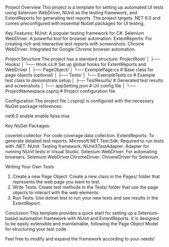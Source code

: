 Project Overview
This project is a template for setting up automated UI tests using Selenium WebDriver, NUnit as the testing framework, and ExtentReports for generating test reports. The project targets .NET 6.0 and comes preconfigured with essential NuGet packages for UI testing.

Key Features:
NUnit: A popular testing framework for C#.
Selenium WebDriver: A powerful tool for browser automation.
ExtentReports: For creating rich and interactive test reports with screenshots.
Chrome WebDriver: Integrated for Google Chrome browser automation.

Project Structure
The project has a standard structure:
ProjectRoot/
│
├── Hooks/
│   └── Hook.cs          # Set up global hooks for ExtentReports and WebDriver
│
├── PageObject/
│   └── ExemplePage.cs      # Base class for page objects (optional)
│
├── Tests/
│   └── ExempleTests.cs    # Example test class to demonstrate setup
│
├── TestResults/         # Generated test results and screenshots
│
└── appSetting.json  # Url config file
│
└── ProjectNamespace.csproj  # Project configuration file

Configuration
The project file (.csproj) is configured with the necessary NuGet package references:
<Project Sdk="Microsoft.NET.Sdk">

  <PropertyGroup>
    <TargetFramework>net6.0</TargetFramework>
    <ImplicitUsings>enable</ImplicitUsings>
    <Nullable>enable</Nullable>
    <IsPackable>false</IsPackable>
    <IsTestProject>true</IsTestProject>
  </PropertyGroup>

  <ItemGroup>
    <PackageReference Include="coverlet.collector" Version="6.0.0" />
    <PackageReference Include="ExtentReports" Version="4.1.0" />
    <PackageReference Include="Microsoft.NET.Test.Sdk" Version="17.8.0" />
    <PackageReference Include="NUnit" Version="3.14.0" />
    <PackageReference Include="NUnit.Analyzers" Version="3.9.0" />
    <PackageReference Include="NUnit3TestAdapter" Version="4.5.0" />
    <PackageReference Include="Selenium.WebDriver" Version="4.24.0" />
    <PackageReference Include="Selenium.WebDriver.ChromeDriver" Version="129.0.6668.5800" />
  </ItemGroup>

  <ItemGroup>
    <Using Include="NUnit.Framework" />
  </ItemGroup>

</Project>

Key NuGet Packages:

coverlet.collector: For code coverage data collection.
ExtentReports: To generate detailed test reports.
Microsoft.NET.Test.Sdk: Required to run tests with .NET.
NUnit: Testing framework.
NUnit3TestAdapter: Adapter for running NUnit tests in Visual Studio.
Selenium.WebDriver: For automating browsers.
Selenium.WebDriver.ChromeDriver: ChromeDriver for Selenium.

Writing Your Own Tests
1. Create a new Page Object: Create a new class in the Pages/ folder that represents the web page you want to test.
2. Write Tests: Create test methods in the Tests/ folder that use the page objects to interact with the web elements.
3. Run Tests: Use dotnet test to run your new tests and see results in the ExtentReport.

Conclusion
This template provides a quick start for setting up a Selenium-based automation framework with NUnit and ExtentReports. It is designed to be easily extensible and maintainable, following the Page Object Model for structuring your test code.

Feel free to modify and expand the framework according to your needs!


